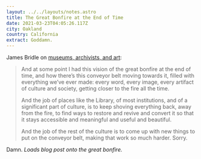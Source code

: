 ```yaml
---
layout: ../../layouts/notes.astro
title: The Great Bonfire at the End of Time
date: 2021-03-23T04:05:26.117Z
city: Oakland
country: California
extract: Goddamn.
---
```


James Bridle on [museums, archivists, and art](http://booktwo.org/notebook/the-great-bonfire-at-the-end-of-time/):

> And at some point I had this vision of the great bonfire at the end of time, and how there’s this conveyor belt moving towards it, filled with everything we’ve ever made: every word, every image, every artifact of culture and society, getting closer to the fire all the time.
>
> And the job of places like the Library, of most institutions, and of a significant part of culture, is to keep shoving everything back, away from the fire, to find ways to restore and revive and convert it so that it stays accessible and meaningful and useful and beautiful.
>
> And the job of the rest of the culture is to come up with new things to put on the conveyor belt, making that work so much harder. Sorry.

Damn. _Loads blog post onto the great bonfire._
